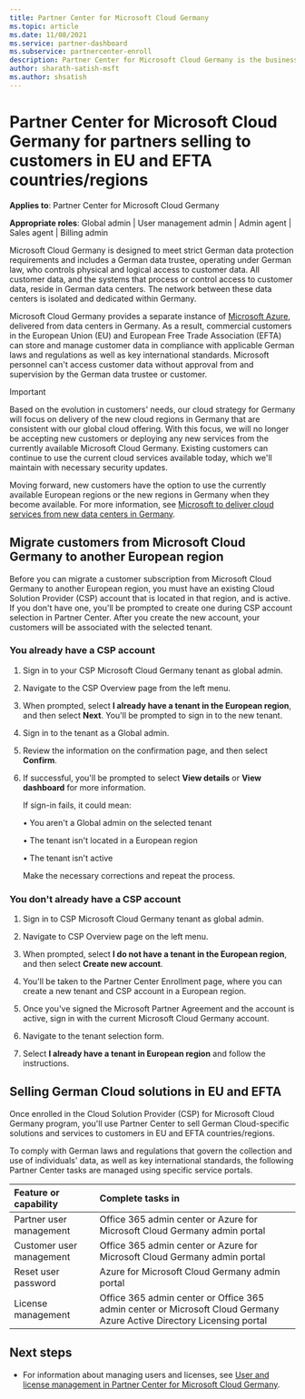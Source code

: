 ```yaml
---
title: Partner Center for Microsoft Cloud Germany
ms.topic: article
ms.date: 11/08/2021
ms.service: partner-dashboard
ms.subservice: partnercenter-enroll
description: Partner Center for Microsoft Cloud Germany is the business portal for partners wanting to offer Microsoft cloud solutions to customers in EU and EFTA countries/regions.
author: sharath-satish-msft
ms.author: shsatish
---
```


# Partner Center for Microsoft Cloud Germany for partners selling to customers in EU and EFTA countries/regions

**Applies to**: Partner Center for Microsoft Cloud Germany

**Appropriate roles**: Global admin | User management admin | Admin agent | Sales agent | Billing admin

Microsoft Cloud Germany is designed to meet strict German data protection requirements and includes a German data trustee, operating under German law, who controls physical and logical access to customer data. All customer data, and the systems that process or control access to customer data, reside in German data centers. The network between these data centers is isolated and dedicated within Germany.

Microsoft Cloud Germany provides a separate instance of [Microsoft Azure](https://go.microsoft.com/fwlink/?linkid=847992), delivered from data centers in Germany. As a result, commercial customers in the European Union (EU) and European Free Trade Association (EFTA) can store and manage customer data in compliance with applicable German laws and regulations as well as key international standards. Microsoft personnel can't access customer data without approval from and supervision by the German data trustee or customer.

> [!IMPORTANT]
> Based on the evolution in customers' needs, our cloud strategy for Germany will focus on delivery of the new cloud regions in Germany that are consistent with our global cloud offering. With this focus, we will no longer be accepting new customers or deploying any new services from the currently available Microsoft Cloud Germany. Existing customers can continue to use the current cloud services available today, which we'll maintain with necessary security updates.
>
> Moving forward, new customers have the option to use the currently available European regions or the new regions in Germany when they become available. For more information, see [Microsoft to deliver cloud services from new data centers in Germany](https://news.microsoft.com/europe/2018/08/31/microsoft-to-deliver-cloud-services-from-new-datacentres-in-germany-in-2019-to-meet-evolving-customer-needs/).

## Migrate customers from Microsoft Cloud Germany to another European region

Before you can migrate a customer subscription from Microsoft Cloud Germany to another European region, you must have an existing Cloud Solution Provider (CSP) account that is located in that region, and is active. If you don't have one, you'll be prompted to create one during CSP account selection in Partner Center. After you create the new account, your customers will be associated with the selected tenant.

### You already have a CSP account

1. Sign in to your CSP Microsoft Cloud Germany tenant as global admin.

1. Navigate to the CSP Overview page from the left menu.

1. When prompted, select **I already have a tenant in the European region**, and then select **Next**. You'll be prompted to sign in to the new tenant.

1. Sign in to the tenant as a Global admin.

1. Review the information on the confirmation page, and then select **Confirm**.

1. If successful, you'll be prompted to select **View details** or **View dashboard** for more information.

    If sign-in fails, it could mean:

    • You aren't a Global admin on the selected tenant

    • The tenant isn't located in a European region

    • The tenant isn't active

    Make the necessary corrections and repeat the process.

### You don't already have a CSP account

1. Sign in to CSP Microsoft Cloud Germany tenant as global admin.

1. Navigate to CSP Overview page on the left menu.

1. When prompted, select **I do not have a tenant in the European region**, and then select **Create new account**.

1. You'll be taken to the Partner Center Enrollment page, where you can create a new tenant and CSP account in a European region.

1. Once you've signed the Microsoft Partner Agreement and the account is active, sign in with the current Microsoft Cloud Germany account.

1. Navigate to the tenant selection form.

1. Select **I already have a tenant in European region** and follow the instructions.

## Selling German Cloud solutions in EU and EFTA

Once enrolled in the Cloud Solution Provider (CSP) for Microsoft Cloud Germany program, you'll use Partner Center to sell German Cloud-specific solutions and services to customers in EU and EFTA countries/regions.

To comply with German laws and regulations that govern the collection and use of individuals' data, as well as key international standards, the following Partner Center tasks are managed using specific service portals.

Feature or capability | Complete tasks in
:--- | :---
Partner user management | Office 365 admin center or Azure for Microsoft Cloud Germany admin portal
Customer user management | Office 365 admin center or Azure for Microsoft Cloud Germany admin portal
Reset user password | Azure for Microsoft Cloud Germany admin portal
License management | Office 365 admin center or Office 365 admin center or Microsoft Cloud Germany Azure Active Directory Licensing portal

## Next steps

- For information about managing users and licenses, see [User and license management in Partner Center for Microsoft Cloud Germany](user-management-in-partner-center-for-microsoft-cloud-germany.md).
